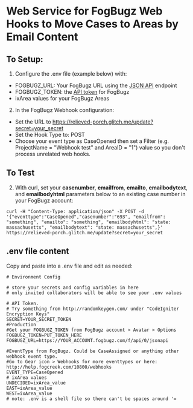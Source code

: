 # Web Service for FogBugz Web Hooks to Move Cases to Areas by Email Content

## To Setup:

1. Configure the .env file  (example below) with:
- FOGBUGZ_URL: Your FogBugz URL using the [JSON API](http://help.fogcreek.com/10853/using-json-with-the-fogbugz-api) endpoint
- FOGBUGZ_TOKEN: the [API token](http://help.fogcreek.com/8447/how-to-get-a-fogbugz-xml-api-token) for FogBugz
- ixArea values for your FogBugz Areas

2. In the FogBugz Webhook configuration:
- Set the URL to https://relieved-porch.glitch.me/update?secret=your_secret
- Set the Hook Type to: POST
- Choose your event type as CaseOpened then set a Filter (e.g. ProjectName = "Webhook test" and AreaID = "1") value so you don't process unrelated web hooks.

## To Test

2. With curl, set your **casenumber**, **emailfrom**, **emailto**, **emailbodytext**, and **emailbodyhtml** parameters below to an existing case number in your FogBugz account:
```
curl -H "Content-Type: application/json" -X POST -d '{"eventtype":"CaseOpened","casenumber":"693", "emailfrom": "something", "emailto": "something", "emailbodyhtml": "state: massachusetts", "emailbodytext": "state: massachusetts",}' https://relieved-porch.glitch.me/update?secret=your_secret
```

## .env file content

Copy and paste into a .env file and edit as needed:

```
# Environment Config

# store your secrets and config variables in here
# only invited collaborators will be able to see your .env values

# API Token. 
# Try something from http://randomkeygen.com/ under "CodeIgniter Encryption Keys"
SECRET=YOUR_SECRET_TOKEN
#Production
#Get your FOGBUGZ_TOKEN from FogBugz account > Avatar > Options
FOGBUGZ_TOKEN=PUT_TOKEN_HERE
FOGBUGZ_URL=https://YOUR_ACCOUNT.fogbugz.com/f/api/0/jsonapi

#EventType from FogBugz. Could be CaseAssigned or anything other webhook event type. 
#Go to Gear icon > Webhooks for more eventtypes or here: http://help.fogcreek.com/10800/webhooks
EVENT_TYPE=CaseOpened
# ixArea values
UNDECIDED=ixArea_value
EAST=ixArea_value
WEST=ixArea_value
# note: .env is a shell file so there can't be spaces around '=
```

